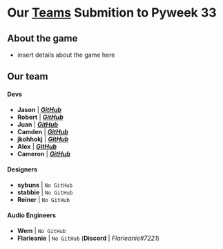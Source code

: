  # Our [Teams](https://www.pyweek.org/OURTEAMSURL) Submition to Pyweek 33

 ## About the game
- insert details about the game here


 ## Our team
 #### Devs
 - **Jason** | [**_GitHub_**](https://github.com/JasonLovesDoggo)
 - **Robert** | [**_GitHub_**](https://github.com/robert-abraham)
 - **Juan** | [**_GitHub_**](https://github.com/regalk13)         
 - **Camden** | [**_GitHub_**](https://github.com/SoupySoups)    
 - **jkohhokj** | [**_GitHub_**](https://github.com/jkohhokj) 
 - **Alex** | [**_GitHub_**](https://github.com/zdrc) 
 - **Cameron** | [**_GitHub_**](https://github.com/n0remac)
 #### Designers 
 - **sybuns** | `No GitHub`
 - **stabbie** | `No GitHub`
 - **Reiner** | `No GitHub`
 #### Audio Engineers
 - **Wem** | `No GitHub`
 - **Flarieanie** | `No GitHub` (**Discord** | _Flarieanie#7221_) 
